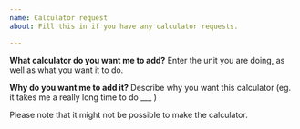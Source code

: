 ```yaml
---
name: Calculator request
about: Fill this in if you have any calculator requests.

---
```


**What calculator do you want me to add?**
Enter the unit you are doing, as well as what you want it to do.

**Why do you want me to add it?**
Describe why you want this calculator (eg. it takes me a really long time to do ___ )

Please note that it might not be possible to make the calculator.
